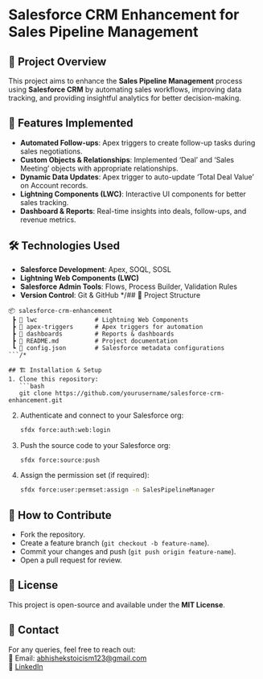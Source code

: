 # Salesforce CRM Enhancement for Sales Pipeline Management

## 📌 Project Overview
This project aims to enhance the **Sales Pipeline Management** process using **Salesforce CRM** by automating sales workflows, improving data tracking, and providing insightful analytics for better decision-making.

## 🚀 Features Implemented
- **Automated Follow-ups**: Apex triggers to create follow-up tasks during sales negotiations.
- **Custom Objects & Relationships**: Implemented ‘Deal’ and ‘Sales Meeting’ objects with appropriate relationships.
- **Dynamic Data Updates**: Apex trigger to auto-update ‘Total Deal Value’ on Account records.
- **Lightning Components (LWC)**: Interactive UI components for better sales tracking.
- **Dashboard & Reports**: Real-time insights into deals, follow-ups, and revenue metrics.

## 🛠 Technologies Used
- **Salesforce Development**: Apex, SOQL, SOSL
- **Lightning Web Components (LWC)**
- **Salesforce Admin Tools**: Flows, Process Builder, Validation Rules
- **Version Control**: Git & GitHub
  */## 📂 Project Structure
```
📦 salesforce-crm-enhancement
 ┣ 📂 lwc                # Lightning Web Components
 ┣ 📂 apex-triggers      # Apex triggers for automation
 ┣ 📂 dashboards         # Reports & dashboards
 ┣ 📜 README.md          # Project documentation
 ┗ 📜 config.json        # Salesforce metadata configurations
```/*

## 🏗 Installation & Setup
1. Clone this repository:  
   ```bash
   git clone https://github.com/yourusername/salesforce-crm-enhancement.git
   ```
2. Authenticate and connect to your Salesforce org:
   ```bash
   sfdx force:auth:web:login
   ```
3. Push the source code to your Salesforce org:
   ```bash
   sfdx force:source:push
   ```
4. Assign the permission set (if required):
   ```bash
   sfdx force:user:permset:assign -n SalesPipelineManager
   ```

## 📢 How to Contribute
- Fork the repository.
- Create a feature branch (`git checkout -b feature-name`).
- Commit your changes and push (`git push origin feature-name`).
- Open a pull request for review.

## 📜 License
This project is open-source and available under the **MIT License**.

## 📧 Contact
For any queries, feel free to reach out:  
📩 Email: abhishekstoicism123@gmail.com  
🔗 [LinkedIn](https://www.linkedin.com/in/satya-abhishek-jakkula-473855210/)

